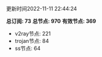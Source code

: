 更新时间2022-11-11 22:44:24

**总订阅: 73**
**总节点: 970**
**有效节点: 369**
- v2ray节点: 221
- trojan节点: 84
- ss节点: 64
